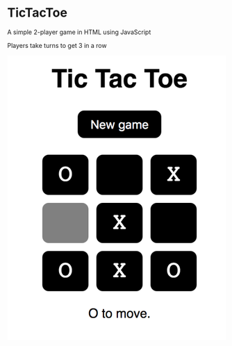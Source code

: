 # TicTacToe
A simple 2-player game in HTML using JavaScript

Players take turns to get 3 in a row

![Screenshot of game](https://github.com/aaa2016/TicTacToe/blob/master/Screenshot.png)
